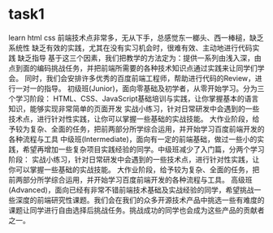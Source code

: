 # task1
learn html css
前端技术点非常多，无从下手，总感觉东一榔头、西一棒槌，缺乏系统性
缺乏有效的实践，尤其在没有实习机会时，很难有效、主动地进行代码实践
缺乏指导
   基于这三个因素，我们把教学的方法定为：提供一系列由浅入深，由点到面的编码挑战任务，并把前端所需要的各种技术知识点通过实践来让同学们学会。
   同时，我们会安排许多优秀的百度前端工程师，帮助进行代码的Review，进行一对一的指导。
初级班(Junior)，面向零基础及初学者，从零开始学习。分为三个学习阶段：
HTML、CSS、JavaScript基础培训与实践，让你掌握基本的语言知识，能够实现非常简单的页面开发
实战小练习，针对日常研发中会遇到的一些技术点，进行针对性实践，让你可以掌握一些基础的实战技能。
大作业阶段，给予较为复杂、全面的任务，把前两部分所学综合运用，并开始学习百度前端开发的各种流程与工具
中级班(Intermediate)，面向有一定的前端基础，做过一些小的实践，希望再增加一些复杂项目实践经验的同学。中级班减少了入门篇，分两个学习阶段：
实战小练习，针对日常研发中会遇到的一些技术点，进行针对性实践，让你可以掌握一些基础的实战技能。
大作业阶段，给予较为复杂、全面的任务，把前两部分所学综合运用，并开始学习百度前端开发的各种流程与工具。
高级班(Advanced)，面向已经有非常不错前端技术基础及实战经验的同学，希望挑战一些深度的前端研究性课题。我们会在我们的众多开源技术产品中挑选一些有难度的课题让同学进行自由选择后挑战任务。挑战成功的同学也会成为这些产品的贡献者之一。
